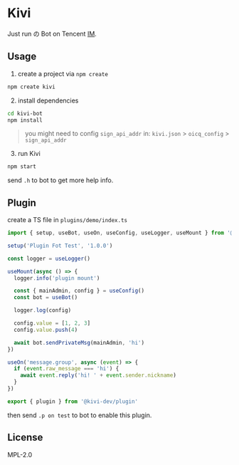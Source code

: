# Kivi

Just run の Bot on Tencent [IM](https://im.qq.com).

## Usage

1. create a project via `npm create`

```bash
npm create kivi
```

2. install dependencies

```bash
cd kivi-bot
npm install
```

> you might need to config `sign_api_addr` in: `kivi.json` > `oicq_config` > `sign_api_addr`

3. run Kivi

```bash
npm start
```

send `.h` to bot to get more help info.

## Plugin

create a TS file in `plugins/demo/index.ts`

```typescript
import { setup, useBot, useOn, useConfig, useLogger, useMount } from '@kivi-dev/plugin'

setup('Plugin Fot Test', '1.0.0')

const logger = useLogger()

useMount(async () => {
  logger.info('plugin mount')

  const { mainAdmin, config } = useConfig()
  const bot = useBot()

  logger.log(config)

  config.value = [1, 2, 3]
  config.value.push(4)

  await bot.sendPrivateMsg(mainAdmin, 'hi')
})

useOn('message.group', async (event) => {
  if (event.raw_message === 'hi') {
    await event.reply('hi! ' + event.sender.nickname)
  }
})

export { plugin } from '@kivi-dev/plugin'
```

then send `.p on test` to bot to enable this plugin.

## License

MPL-2.0
